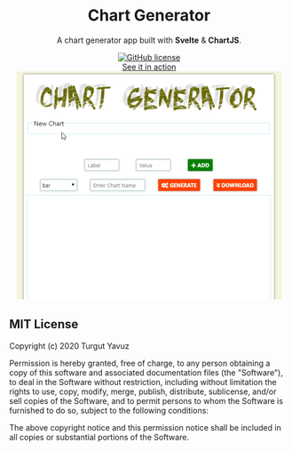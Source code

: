 <div align="center">
  <h1>Chart Generator</h1>
  <p>A chart generator app built with <b>Svelte</b> & <b>ChartJS</b>.</p>
  <a href="https://github.com/iamharky/Chart-Generator/blob/master/LICENSE" target="_blank">
    <img alt="GitHub license" src="https://img.shields.io/github/license/iamharky/Chart-Generator">
  </a>
  <br>  
  <a href="https://iamharky.github.io/Chart-Generator/" target="_blank">See it in action</a>
  <br>
  <img alt="Chart Generator" src="https://raw.githubusercontent.com/iamharky/Chart-Generator/master/chart-generator.gif">
</div>

## MIT License

Copyright (c) 2020 Turgut Yavuz

Permission is hereby granted, free of charge, to any person obtaining a copy
of this software and associated documentation files (the "Software"), to deal
in the Software without restriction, including without limitation the rights
to use, copy, modify, merge, publish, distribute, sublicense, and/or sell
copies of the Software, and to permit persons to whom the Software is
furnished to do so, subject to the following conditions:

The above copyright notice and this permission notice shall be included in all
copies or substantial portions of the Software.
